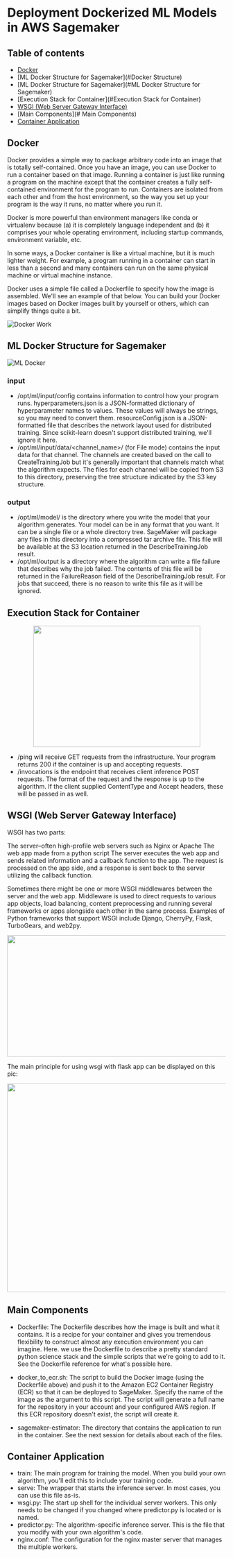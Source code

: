 # Deployment Dockerized ML Models in AWS Sagemaker


## Table of contents

* [Docker](#Docker)
* [ML Docker Structure for Sagemaker](#Docker Structure)
* [ML Docker Structure for Sagemaker](#ML Docker Structure for Sagemaker)
* [Execution Stack for Container](#Execution Stack for Container)
* [WSGI (Web Server Gateway Interface)](#WSGI (Web Server Gateway Interface))
* [Main Components](# Main Components)
* [Container Application](#ContainerApplication)

## Docker

Docker provides a simple way to package arbitrary code into an image that is totally self-contained. Once you have an image, you can use Docker to run a container based on that image. Running a container is just like running a program on the machine except that the container creates a fully self-contained environment for the program to run. Containers are isolated from each other and from the host environment, so the way you set up your program is the way it runs, no matter where you run it.

Docker is more powerful than environment managers like conda or virtualenv because (a) it is completely language independent and (b) it comprises your whole operating environment, including startup commands, environment variable, etc.

In some ways, a Docker container is like a virtual machine, but it is much lighter weight. For example, a program running in a container can start in less than a second and many containers can run on the same physical machine or virtual machine instance.

Docker uses a simple file called a Dockerfile to specify how the image is assembled. We'll see an example of that below. You can build your Docker images based on Docker images built by yourself or others, which can simplify things quite a bit.

![Docker Work](./imgs/docker.png)

## ML Docker Structure for Sagemaker

![ML Docker](./imgs/structure.png)

### input
* /opt/ml/input/config contains information to control how your program runs. hyperparameters.json is a JSON-formatted dictionary of hyperparameter names to values. These values will always be strings, so you may need to convert them. resourceConfig.json is a JSON-formatted file that describes the network layout used for distributed training. Since scikit-learn doesn't support distributed training, we'll ignore it here.
* /opt/ml/input/data/<channel_name>/ (for File mode) contains the input data for that channel. The channels are created based on the call to CreateTrainingJob but it's generally important that channels match what the algorithm expects. The files for each channel will be copied from S3 to this directory, preserving the tree structure indicated by the S3 key structure.

### output
* /opt/ml/model/ is the directory where you write the model that your algorithm generates. Your model can be in any format that you want. It can be a single file or a whole directory tree. SageMaker will package any files in this directory into a compressed tar archive file. This file will be available at the S3 location returned in the DescribeTrainingJob result.
* /opt/ml/output is a directory where the algorithm can write a file failure that describes why the job failed. The contents of this file will be returned in the FailureReason field of the DescribeTrainingJob result. For jobs that succeed, there is no reason to write this file as it will be ignored.

## Execution Stack for Container

<p align="center">
  <img width="385" height="280" src=./imgs/stack.png>
</p>

* /ping will receive GET requests from the infrastructure. Your program returns 200 if the container is up and accepting requests.
* /invocations is the endpoint that receives client inference POST requests. The format of the request and the response is up to the algorithm. If the client supplied ContentType and Accept headers, these will be passed in as well.


## WSGI (Web Server Gateway Interface)

WSGI has two parts:

The server–often high-profile web servers such as Nginx or Apache
The web app made from a python script
The server executes the web app and sends related information and a callback function to the app. The request is processed on the app side, and a response is sent back to the server utilizing the callback function.

Sometimes there might be one or more WSGI middlewares between the server and the web app. Middleware is used to direct requests to various app objects, load balancing, content preprocessing and running several frameworks or apps alongside each other in the same process. Examples of Python frameworks that support WSGI include Django, CherryPy, Flask, TurboGears, and web2py.

<p align="center">
  <img width="1444" height="280" src=./imgs/server-app.png>
</p>

The main principle for using wsgi with flask app can be displayed on this pic:

<p align="center">
  <img width="1222" height="481" src=./imgs/wsgi.png>
</p>

## Main Components

* Dockerfile: The Dockerfile describes how the image is built and what it contains. It is a recipe for your container and gives you tremendous flexibility to construct almost any execution environment you can imagine. Here. we use the Dockerfile to describe a pretty standard python science stack and the simple scripts that we're going to add to it. See the Dockerfile reference for what's possible here.

* docker_to_ecr.sh: The script to build the Docker image (using the Dockerfile above) and push it to the Amazon EC2 Container Registry (ECR) so that it can be deployed to SageMaker. Specify the name of the image as the argument to this script. The script will generate a full name for the repository in your account and your configured AWS region. If this ECR repository doesn't exist, the script will create it.

* sagemaker-estimator: The directory that contains the application to run in the container. See the next session for details about each of the files.

## Container Application

* train: The main program for training the model. When you build your own algorithm, you'll edit this to include your training code.
* serve: The wrapper that starts the inference server. In most cases, you can use this file as-is.
* wsgi.py: The start up shell for the individual server workers. This only needs to be changed if you changed where predictor.py is located or is named.
* predictor.py: The algorithm-specific inference server. This is the file that you modify with your own algorithm's code.
* nginx.conf: The configuration for the nginx master server that manages the multiple workers.

